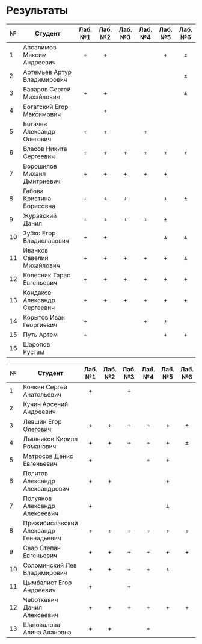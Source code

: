 # Результаты

| №   | Студент                      | Лаб. №1 | Лаб. №2 | Лаб. №3 | Лаб. №4 | Лаб. №5 | Лаб. №6 |
| --- | ---------------------------- | :-----: | :-----: | :-----: | :-----: | :-----: | :-----: |
| 1   | Апсалимов Максим Андреевич   |    +    |    +    |         |         |    +    |    ±    |
| 2   | Артемьев Артур Владимирович  |         |         |         |         |         |    ±    |
| 3   | Баваров Сергей Михайлович    |    +    |    +    |         |         |         |    ±    |
| 4   | Богатский Егор Максимович    |         |    +    |         |         |         |         |
| 5   | Богачев Александр Олегович   |    +    |    +    |         |    +    |         |         |
| 6   | Власов Никита Сергеевич      |    +    |    +    |    +    |    +    |    +    |    +    |
| 7   | Ворошилов Михаил Дмитриевич  |    +    |    +    |    +    |    +    |    +    |         |
| 8   | Габова Кристина Борисовна    |    +    |    +    |    +    |         |    +    |    ±    |
| 9   | Журавский Данил              |    +    |    +    |    +    |    +    |    ±    |         |
| 10  | Зубко Егор Владиславович     |    +    |    +    |         |         |    ±    |    ±    |
| 11  | Иванков Савелий Михайлович   |    +    |    +    |    +    |    +    |    +    |    ±    |
| 12  | Колесник Тарас Евгеньевич    |    +    |    +    |    +    |    +    |    +    |    +    |
| 13  | Кондаков Александр Сергеевич |    +    |    +    |    +    |    +    |    +    |    +    |
| 14  | Корытов Иван Георгиевич      |    +    |         |         |    +    |    ±    |         |
| 15  | Путь Артем                   |    +    |         |         |         |    +    |    +    |
| 16  | Шаропов Рустам               |         |         |         |         |         |         |

| №   | Студент                               | Лаб. №1 | Лаб. №2 | Лаб. №3 | Лаб. №4 | Лаб. №5 | Лаб. №6 |     |     |
| --- | ------------------------------------- | :-----: | :-----: | :-----: | :-----: | :-----: | :-----: | :-: | :-: |
| 1   | Кочкин Сергей Анатольевич             |    +    |         |    +    |         |         |         |     |     |
| 2   | Кучин Арсений Андреевич               |         |         |         |         |         |         |     |     |
| 3   | Левшин Егор Олегович                  |    +    |    +    |    +    |    +    |    +    |    ±    |     |     |
| 4   | Лышников Кирилл Романович             |    +    |    +    |    +    |    +    |    +    |    ±    |     |     |
| 5   | Матросов Денис Евгеньевич             |    +    |         |         |    +    |    +    |         |     |     |
| 6   | Политов Александр Александрович       |    +    |    +    |         |         |    +    |         |     |     |
| 7   | Полуянов Александр Алексеевич         |    +    |         |         |         |    ±    |         |     |     |
| 8   | Прижибиславский Александр Геннадьевич |    +    |    +    |    +    |    +    |    +    |    +    |     |     |
| 9   | Саар Степан Евгеньевич                |    +    |    +    |    +    |    +    |    +    |    +    |     |     |
| 10  | Соломинский Лев Владимирович          |    +    |    +    |    +    |    +    |    ±    |         |     |     |
| 11  | Цымбалист Егор Андреевич              |    +    |         |    +    |         |         |         |     |     |
| 12  | Чеботкевич Данил Алексеевич           |    +    |    +    |    +    |    +    |    +    |    +    |     |     |
| 13  | Шаповалова Алина Алановна             |    +    |    +    |         |    +    |         |         |     |     |
